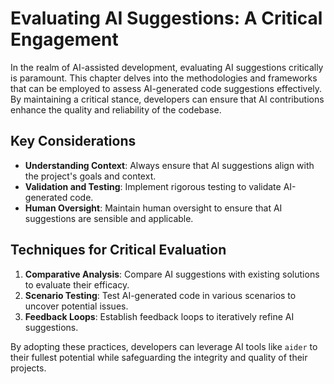 # Evaluating AI Suggestions: A Critical Engagement

In the realm of AI-assisted development, evaluating AI suggestions critically is paramount. This chapter delves into the methodologies and frameworks that can be employed to assess AI-generated code suggestions effectively. By maintaining a critical stance, developers can ensure that AI contributions enhance the quality and reliability of the codebase.

## Key Considerations

- **Understanding Context**: Always ensure that AI suggestions align with the project's goals and context.
- **Validation and Testing**: Implement rigorous testing to validate AI-generated code.
- **Human Oversight**: Maintain human oversight to ensure that AI suggestions are sensible and applicable.

## Techniques for Critical Evaluation

1. **Comparative Analysis**: Compare AI suggestions with existing solutions to evaluate their efficacy.
2. **Scenario Testing**: Test AI-generated code in various scenarios to uncover potential issues.
3. **Feedback Loops**: Establish feedback loops to iteratively refine AI suggestions.

By adopting these practices, developers can leverage AI tools like `aider` to their fullest potential while safeguarding the integrity and quality of their projects.
